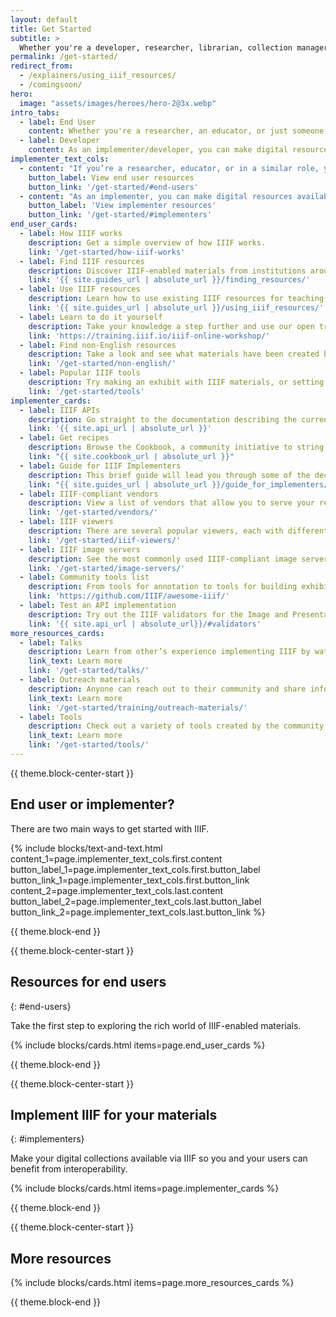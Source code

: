 ```yaml
---
layout: default
title: Get Started
subtitle: >
  Whether you're a developer, researcher, librarian, collection manager, or someone else, your work with digital collections can benefit from IIIF technology and tools.
permalink: /get-started/
redirect_from:
  - /explainers/using_iiif_resources/
  - /comingsoon/
hero:
  image: "assets/images/heroes/hero-2@3x.webp"
intro_tabs:
  - label: End User
    content: Whether you're a researcher, an educator, or just someone exploring the possibilities, IIIF makes your life easier when it comes to working with digital collections.
  - label: Developer
    content: As an implementer/developer, you can make digital resources available on the web using IIIF.
implementer_text_cols:
  - content: "If you’re a researcher, educator, or in a similar role, you are likely an end user, and you can use IIIF resources already hosted on the Web by someone else--all without having to learn to code."
    button_label: View end user resources
    button_link: '/get-started/#end-users'
  - content: "As an implementer, you can make digital resources available on the Web via IIIF using a variety of products, tools, and resources. Coding skills may or may not be required."
    button_label: 'View implementer resources'
    button_link: '/get-started/#implementers'
end_user_cards:
  - label: How IIIF works
    description: Get a simple overview of how IIIF works.
    link: '/get-started/how-iiif-works'
  - label: Find IIIF resources
    description: Discover IIIF-enabled materials from institutions around the world.
    link: '{{ site.guides_url | absolute_url }}/finding_resources/'
  - label: Use IIIF resources
    description: Learn how to use existing IIIF resources for teaching and research.
    link: '{{ site.guides_url | absolute_url }}/using_iiif_resources/'
  - label: Learn to do it yourself
    description: Take your knowledge a step further and use our open training materials to learn hands-on how resources are made available via IIIF.
    link: 'https://training.iiif.io/iiif-online-workshop/'
  - label: Find non-English resources
    description: Take a look and see what materials have been created by the IIIF Community in a variety of languages.
    link: '/get-started/non-english/'
  - label: Popular IIIF tools
    description: Try making an exhibit with IIIF materials, or setting up a crowd-sourcing project.
    link: '/get-started/tools'
implementer_cards:
  - label: IIIF APIs
    description: Go straight to the documentation describing the current and draft specifications.
    link: '{{ site.api_url | absolute_url }}'
  - label: Get recipes
    description: Browse the Cookbook, a community initiative to string together commonly used functions into code “recipes” that can be easily reused.
    link: "{{ site.cookbook_url | absolute_url }}"
  - label: Guide for IIIF Implementers
    description: This brief guide will lead you through some of the decision points to help get you going with IIIF.
    link: "{{ site.guides_url | absolute_url }}/guide_for_implementers/"
  - label: IIIF-compliant vendors
    description: View a list of vendors that allow you to serve your resources via IIIF without building your own ecosystem.
    link: '/get-started/vendors/'
  - label: IIIF viewers
    description: There are several popular viewers, each with different capabilities.
    link: '/get-started/iiif-viewers/'
  - label: IIIF image servers
    description: See the most commonly used IIIF-compliant image servers.
    link: '/get-started/image-servers/'
  - label: Community tools list
    description: From tools for annotation to tools for building exhibits, see the best of what’s available to you and benefit from the work of others on the IIIF-Awesome list. (External link)
    link: 'https://github.com/IIIF/awesome-iiif/'
  - label: Test an API implementation
    description: Try out the IIIF validators for the Image and Presentation APIs.
    link: '{{ site.api_url | absolute_url}}/#validators'
more_resources_cards:
  - label: Talks
    description: Learn from other’s experience implementing IIIF by watching conference presentations.
    link_text: Learn more
    link: '/get-started/talks/'
  - label: Outreach materials
    description: Anyone can reach out to their community and share information about IIIF. We’ve created some materials to make that easier.
    link_text: Learn more
    link: '/get-started/training/outreach-materials/'
  - label: Tools
    description: Check out a variety of tools created by the community.
    link_text: Learn more
    link: '/get-started/tools/'
---
```


{{ theme.block-center-start }}


## End user or implementer?

There are two main ways to get started with IIIF.

{% include blocks/text-and-text.html   
    content_1=page.implementer_text_cols.first.content
    button_label_1=page.implementer_text_cols.first.button_label
    button_link_1=page.implementer_text_cols.first.button_link
    content_2=page.implementer_text_cols.last.content
    button_label_2=page.implementer_text_cols.last.button_label
    button_link_2=page.implementer_text_cols.last.button_link %}

{{ theme.block-end }}


{{ theme.block-center-start }}

## Resources for end users
{: #end-users}

Take the first step to exploring the rich world of IIIF-enabled materials.

{% include blocks/cards.html items=page.end_user_cards %}

{{ theme.block-end }}


{{ theme.block-center-start }}

<span id="implementers"></span>
## Implement IIIF for your materials
{: #implementers}

Make your digital collections available via IIIF so you and your users can benefit from interoperability.

{% include blocks/cards.html items=page.implementer_cards %}

{{ theme.block-end }}

{{ theme.block-center-start }}

## More resources

{% include blocks/cards.html items=page.more_resources_cards %}

{{ theme.block-end }}
